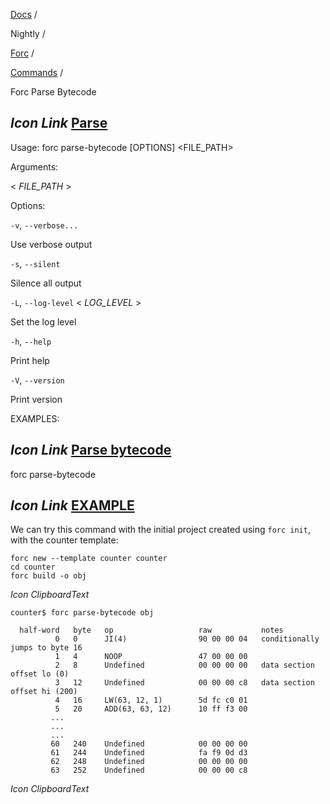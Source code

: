 [Docs](https://docs.fuel.network/) /

Nightly  /

[Forc](https://docs.fuel.network/docs/nightly/forc/) /

[Commands](https://docs.fuel.network/docs/nightly/forc/commands/) /

Forc Parse Bytecode

## _Icon Link_ [Parse](https://docs.fuel.network/docs/nightly/forc/commands/forc%5fparse-bytecode/\#forc-parse-bytecode)

Usage: forc parse-bytecode \[OPTIONS\] <FILE\_PATH>

Arguments:

< _FILE\_PATH_ \>

Options:

`-v`, `--verbose...`

Use verbose output

`-s`, `--silent`

Silence all output

`-L`, `--log-level` < _LOG\_LEVEL_ \>

Set the log level

`-h`, `--help`

Print help

`-V`, `--version`

Print version

EXAMPLES:

## _Icon Link_ [Parse bytecode](https://docs.fuel.network/docs/nightly/forc/commands/forc%5fparse-bytecode/\#forc-parse-bytecode)

forc parse-bytecode

## _Icon Link_ [EXAMPLE](https://docs.fuel.network/docs/nightly/forc/commands/forc%5fparse-bytecode/\#forc-parse-bytecode)

We can try this command with the initial project created using `forc init`, with the counter template:

```fuel_Box fuel_Box-idXKMmm-css
forc new --template counter counter
cd counter
forc build -o obj

```

_Icon ClipboardText_

```fuel_Box fuel_Box-idXKMmm-css
counter$ forc parse-bytecode obj

  half-word   byte   op                   raw           notes
          0   0      JI(4)                90 00 00 04   conditionally jumps to byte 16
          1   4      NOOP                 47 00 00 00
          2   8      Undefined            00 00 00 00   data section offset lo (0)
          3   12     Undefined            00 00 00 c8   data section offset hi (200)
          4   16     LW(63, 12, 1)        5d fc c0 01
          5   20     ADD(63, 63, 12)      10 ff f3 00
         ...
         ...
         ...
         60   240    Undefined            00 00 00 00
         61   244    Undefined            fa f9 0d d3
         62   248    Undefined            00 00 00 00
         63   252    Undefined            00 00 00 c8

```

_Icon ClipboardText_